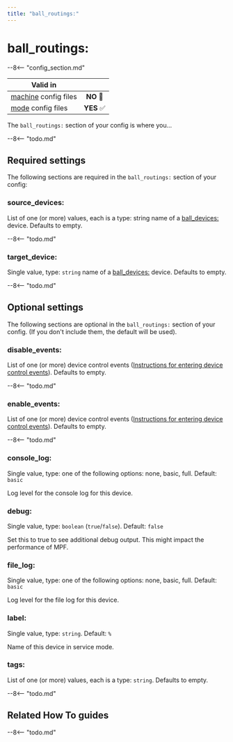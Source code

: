 ```yaml
---
title: "ball_routings:"
---
```


# ball_routings:


--8<-- "config_section.md"

| Valid in | |
|-----|:----:|
|[machine](instructions/machine_config.md) config files |**NO** :no_entry_sign:|
|[mode](instructions/mode_config.md) config files|**YES** :white_check_mark:|

The `ball_routings:` section of your config is where you...

--8<-- "todo.md"

## Required settings

The following sections are required in the `ball_routings:` section of
your config:

### source_devices:

List of one (or more) values, each is a type: string name of a
[ball_devices:](ball_devices.md) device.
Defaults to empty.

--8<-- "todo.md"

### target_device:

Single value, type: `string` name of a
[ball_devices:](ball_devices.md) device.
Defaults to empty.

--8<-- "todo.md"

## Optional settings

The following sections are optional in the `ball_routings:` section of
your config. (If you don't include them, the default will be used).

### disable_events:

List of one (or more) device control events
([Instructions for entering device control events](instructions/device_control_events.md)). Defaults to empty.

--8<-- "todo.md"

### enable_events:

List of one (or more) device control events
([Instructions for entering device control events](instructions/device_control_events.md)). Defaults to empty.

--8<-- "todo.md"

### console_log:

Single value, type: one of the following options: none, basic, full.
Default: `basic`

Log level for the console log for this device.

### debug:

Single value, type: `boolean` (`true`/`false`). Default: `false`

Set this to true to see additional debug output. This might impact the
performance of MPF.

### file_log:

Single value, type: one of the following options: none, basic, full.
Default: `basic`

Log level for the file log for this device.

### label:

Single value, type: `string`. Default: `%`

Name of this device in service mode.

### tags:

List of one (or more) values, each is a type: `string`. Defaults to
empty.

--8<-- "todo.md"

## Related How To guides

--8<-- "todo.md"
